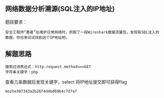 ## 网络数据分析溯源(SQL注入的IP地址) ##
题目要求：
```
安全工程师“墨者”在维护日常网络时，抓取了一段Wireshark数据流量包，发现有SQL注入的数据，你也来试试找到这个IP地址吧。
```

## 解题思路  ##
```
搜索过滤表达式：http.request.method===GET
字符串关键字：php
```

查看几条数据后发现关键字，select
将IP地址提交即可获得flag

```
mozhe307343a2b26f4d4bd69b4c7d7a7
```
